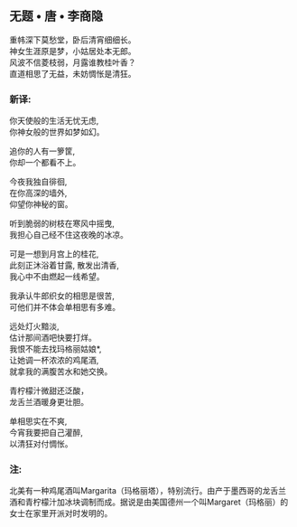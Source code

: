 ## 无题 • 唐 • 李商隐

重帏深下莫愁堂，卧后清宵细细长。\
神女生涯原是梦，小姑居处本无郎。\
风波不信菱枝弱，月露谁教桂叶香？\
直道相思了无益，未妨惆怅是清狂。

### 新译:

你天使般的生活无忧无虑, \
你神女般的世界如梦如幻。

追你的人有一箩筐, \
你却一个都看不上。

今夜我独自徘徊, \
在你高深的墙外,\
仰望你神秘的窗。

听到脆弱的树枝在寒风中摇曳,\
我担心自己经不住这夜晚的冰凉。

可是一想到月宫上的桂花,\
此刻正沐浴着甘露, 散发出清香,\
我心中不由燃起一线希望。

我承认牛郎织女的相思是很苦,\
可他们并不体会单相思有多难。

远处灯火黯淡,\
估计那间酒吧快要打烊。\
我恨不能去找玛格丽姑娘*,\
让她调一杯浓浓的鸡尾酒,\
就拿我的满腹苦水和她交换。

青柠檬汁微甜还泛酸，\
龙舌兰酒暖身更壮胆。

单相思实在不爽, \
今宵我要把自己灌醉,\
以清狂对付惆怅。

### 注: 
北美有一种鸡尾酒叫Margarita（玛格丽塔），特别流行。由产于墨西哥的龙舌兰酒和青柠檬汁加冰块调制而成。据说是由美国德州一个叫Margaret（玛格丽）的女士在家里开派对时发明的。

